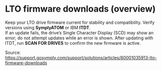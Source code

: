 # LTO firmware downloads (overview)

Keep your LTO drive firmware current for stability and compatibility. Verify versions using **SymplyATOM** or IBM **ITDT**.  
If an update fails, the drive’s Single Character Display (SCD) may show an error; do not attempt updates while an error is shown. After updating with ITDT, run **SCAN FOR DRIVES** to confirm the new firmware is active.

Source: https://support.gosymply.com/support/solutions/articles/80001035913-lto-firmware-downloads
